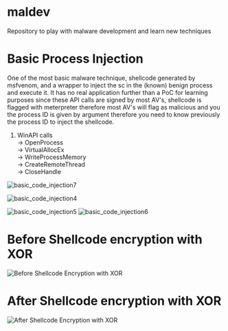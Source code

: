 # maldev
Repository to play with malware development and learn new techniques


# Basic Process Injection

One of the most basic malware technique, shellcode generated by msfvenom, and a wrapper to inject the sc in the (known) benign process and execute it. It has no real application further than a PoC for learning purposes since these API calls are signed by most AV's, shellcode is flagged with meterpreter therefore most AV's will flag as malicious and you the process ID is given by argument therefore you need to know previously the process ID to inject the shellcode.

1. WinAPI calls \
            -> OpenProcess \
            -> VirtualAllocEx \
            -> WriteProcessMemory \
            -> CreateRemoteThread \
            -> CloseHandle



![basic_code_injection7](https://user-images.githubusercontent.com/15212130/185273472-bb480270-e881-419a-bdc6-0eb7f565df81.png)






![basic_code_injection4](https://user-images.githubusercontent.com/15212130/185273216-1eee928d-24ec-44c3-be21-f26561c15920.png)

![basic_code_injection5](https://user-images.githubusercontent.com/15212130/185273217-69763a38-2051-468b-82a6-8e44e40d2adc.png)
![basic_code_injection6](https://user-images.githubusercontent.com/15212130/185273376-0e38f199-b5be-40ce-97d7-f745b081d8b2.png)


# Before Shellcode encryption with XOR

![Before Shellcode Encryption with XOR](https://user-images.githubusercontent.com/15212130/185264181-caa24c96-6e91-430c-93f5-f61734dbe86a.png)


# After Shellcode encryption with XOR

![After Shellcode Encryption with XOR](https://user-images.githubusercontent.com/15212130/185264203-b9d33897-9335-41bf-af99-2b5f3d03f2d9.png)
